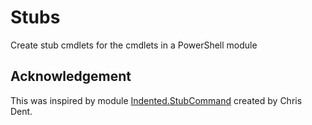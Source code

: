 # Stubs
Create stub cmdlets for the cmdlets in a PowerShell module

## Acknowledgement

This was inspired by module [Indented.StubCommand](https://github.com/Indented-automation/Indented.StubCommand)
created by Chris Dent.
